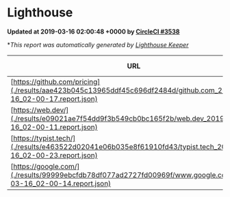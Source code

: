 
# Lighthouse

**Updated at 2019-03-16 02:00:48 +0000 by [CircleCI #3538](https://circleci.com/gh/ItinerisLtd/lighthouse-keeper-example/3538)**

**This report was automatically generated by [Lighthouse Keeper](https://github.com/itinerisltd/lighthouse-keeper)*

| URL | Performance | Accessibility | Best Practices | SEO | PWA | Updated At |
| --- | --- | --- | --- | --- | --- | --- |
| [https://github.com/pricing](./results/aae423b045c13965ddf45c696df2484d/github.com_2019-03-16_02-00-17.report.json) | 0.85 | 0.89 | 0.93 | 0.9 | 0.58 | 2019-03-16T02:00:17.953Z |
| [https://web.dev/](./results/e09021ae7f54dd9f3b549cb0bc165f2b/web.dev_2019-03-16_02-00-11.report.json) | 0.97 | 0.93 | 1 | 0.87 | 1 | 2019-03-16T02:00:11.440Z |
| [https://typist.tech/](./results/e463522d02041e06b035e8f61910fd43/typist.tech_2019-03-16_02-00-23.report.json) | 1 |  |  |  |  | 2019-03-16T02:00:23.446Z |
| [https://google.com/](./results/99999ebcfdb78df077ad2727fd00969f/www.google.com_2019-03-16_02-00-14.report.json) | 0.95 | 0.71 | 0.93 | 0.82 | 0.58 | 2019-03-16T02:00:14.356Z |
